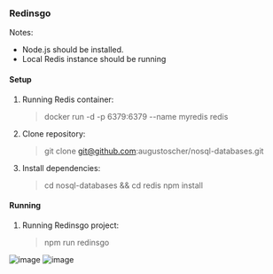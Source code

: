 ### Redinsgo
Notes:
- Node.js should be installed.
- Local Redis instance should be running

#### Setup
1. Running Redis container:
   > docker run -d -p 6379:6379 --name myredis redis

2. Clone repository:
   > git clone git@github.com:augustoscher/nosql-databases.git

3. Install dependencies:
   > cd nosql-databases && cd redis
   > npm install  

#### Running
1. Running Redinsgo project:
   > npm run redinsgo

![image](https://user-images.githubusercontent.com/9935397/75674990-01362780-5c65-11ea-814c-b67c4ed347ad.png)
![image](https://user-images.githubusercontent.com/9935397/75675080-2e82d580-5c65-11ea-8742-b7dcb5a6df95.png)



